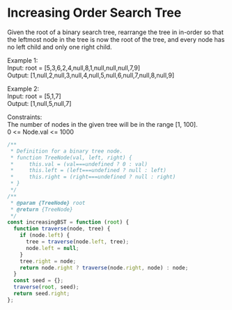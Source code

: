 # Increasing Order Search Tree

Given the root of a binary search tree, rearrange the tree in in-order so that the leftmost node in the tree is now the root of the tree, and every node has no left child and only one right child.

Example 1:  
Input: root = [5,3,6,2,4,null,8,1,null,null,null,7,9]  
Output: [1,null,2,null,3,null,4,null,5,null,6,null,7,null,8,null,9]

Example 2:  
Input: root = [5,1,7]  
Output: [1,null,5,null,7]

Constraints:  
The number of nodes in the given tree will be in the range [1, 100].  
0 <= Node.val <= 1000

```javascript
/**
 * Definition for a binary tree node.
 * function TreeNode(val, left, right) {
 *     this.val = (val===undefined ? 0 : val)
 *     this.left = (left===undefined ? null : left)
 *     this.right = (right===undefined ? null : right)
 * }
 */
/**
 * @param {TreeNode} root
 * @return {TreeNode}
 */
const increasingBST = function (root) {
  function traverse(node, tree) {
    if (node.left) {
      tree = traverse(node.left, tree);
      node.left = null;
    }
    tree.right = node;
    return node.right ? traverse(node.right, node) : node;
  }
  const seed = {};
  traverse(root, seed);
  return seed.right;
};
```
